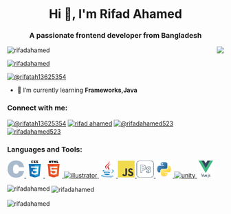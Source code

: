 <h1 align="center">Hi 👋, I'm Rifad Ahamed</h1>
<h3 align="center">A passionate frontend developer from Bangladesh</h3>
<img align="right" height="279" src="https://scontent.fzyl2-2.fna.fbcdn.net/v/t39.30808-6/490436895_1871945073630825_7234276491207572149_n.jpg?stp=cp6_dst-jpg_tt6&_nc_cat=102&ccb=1-7&_nc_sid=833d8c&_nc_ohc=-i2WeClo5_UQ7kNvwFnwTT2&_nc_oc=AdkwV_myu9HAa7z4pWsKV_iovoW6zdw-7aYTSwhMeKSPnZruA2TK_o0sJodHMuIjpGU&_nc_zt=23&_nc_ht=scontent.fzyl2-2.fna&_nc_gid=aNZL94F3WI8uMnVPk81_-Q&oh=00_AfPkguaVob1vUilqU7LgtDgmgxbSVbvgfODHbfJUTeJuBQ&oe=6862C005"  />

<p align="left"> <img src="https://komarev.com/ghpvc/?username=rifadahamed&label=Profile%20views&color=0e75b6&style=flat" alt="rifadahamed" /> </p>

<p align="left"> <a href="https://github.com/ryo-ma/github-profile-trophy"><img src="https://github-profile-trophy.vercel.app/?username=rifadahamed" alt="rifadahamed" /></a> </p>

<p align="left"> <a href="https://twitter.com/@rifatah13625354" target="blank"><img src="https://img.shields.io/twitter/follow/@rifatah13625354?logo=twitter&style=for-the-badge" alt="@rifatah13625354" /></a> </p>

- 🌱 I’m currently learning **Frameworks,Java**

<h3 align="left">Connect with me:</h3>
<p align="left">
<a href="https://twitter.com/@rifatah13625354" target="blank"><img align="center" src="https://raw.githubusercontent.com/rahuldkjain/github-profile-readme-generator/master/src/images/icons/Social/twitter.svg" alt="@rifatah13625354" height="30" width="40" /></a>
<a href="https://linkedin.com/in/rifad ahamed" target="blank"><img align="center" src="https://raw.githubusercontent.com/rahuldkjain/github-profile-readme-generator/master/src/images/icons/Social/linked-in-alt.svg" alt="rifad ahamed" height="30" width="40" /></a>
<a href="https://fb.com/@rifadahamed523" target="blank"><img align="center" src="https://raw.githubusercontent.com/rahuldkjain/github-profile-readme-generator/master/src/images/icons/Social/facebook.svg" alt="@rifadahamed523" height="30" width="40" /></a>
<a href="https://instagram.com/rifadahamed523" target="blank"><img align="center" src="https://raw.githubusercontent.com/rahuldkjain/github-profile-readme-generator/master/src/images/icons/Social/instagram.svg" alt="rifadahamed523" height="30" width="40" /></a>
</p>

<h3 align="left">Languages and Tools:</h3>
<p align="left"> <a href="https://www.cprogramming.com/" target="_blank" rel="noreferrer"> <img src="https://raw.githubusercontent.com/devicons/devicon/master/icons/c/c-original.svg" alt="c" width="40" height="40"/> </a> <a href="https://www.w3schools.com/css/" target="_blank" rel="noreferrer"> <img src="https://raw.githubusercontent.com/devicons/devicon/master/icons/css3/css3-original-wordmark.svg" alt="css3" width="40" height="40"/> </a> <a href="https://www.w3.org/html/" target="_blank" rel="noreferrer"> <img src="https://raw.githubusercontent.com/devicons/devicon/master/icons/html5/html5-original-wordmark.svg" alt="html5" width="40" height="40"/> </a> <a href="https://www.adobe.com/in/products/illustrator.html" target="_blank" rel="noreferrer"> <img src="https://www.vectorlogo.zone/logos/adobe_illustrator/adobe_illustrator-icon.svg" alt="illustrator" width="40" height="40"/> </a> <a href="https://www.java.com" target="_blank" rel="noreferrer"> <img src="https://raw.githubusercontent.com/devicons/devicon/master/icons/java/java-original.svg" alt="java" width="40" height="40"/> </a> <a href="https://developer.mozilla.org/en-US/docs/Web/JavaScript" target="_blank" rel="noreferrer"> <img src="https://raw.githubusercontent.com/devicons/devicon/master/icons/javascript/javascript-original.svg" alt="javascript" width="40" height="40"/> </a> <a href="https://www.photoshop.com/en" target="_blank" rel="noreferrer"> <img src="https://raw.githubusercontent.com/devicons/devicon/master/icons/photoshop/photoshop-line.svg" alt="photoshop" width="40" height="40"/> </a> <a href="https://www.python.org" target="_blank" rel="noreferrer"> <img src="https://raw.githubusercontent.com/devicons/devicon/master/icons/python/python-original.svg" alt="python" width="40" height="40"/> </a> <a href="https://unity.com/" target="_blank" rel="noreferrer"> <img src="https://www.vectorlogo.zone/logos/unity3d/unity3d-icon.svg" alt="unity" width="40" height="40"/> </a> <a href="https://vuejs.org/" target="_blank" rel="noreferrer"> <img src="https://raw.githubusercontent.com/devicons/devicon/master/icons/vuejs/vuejs-original-wordmark.svg" alt="vuejs" width="40" height="40"/> </a> </p>

<p><img align="left" src="https://github-readme-stats.vercel.app/api/top-langs?username=rifadahamed&show_icons=true&locale=en&layout=compact" alt="rifadahamed" /></p>

<p>&nbsp;<img align="center" src="https://github-readme-stats.vercel.app/api?username=rifadahamed&show_icons=true&locale=en" alt="rifadahamed" /></p>

<p><img align="center" src="https://github-readme-streak-stats.herokuapp.com/?user=rifadahamed&" alt="rifadahamed" /></p>
